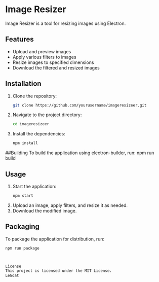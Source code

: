 # Image Resizer

Image Resizer is a tool for resizing images using Electron.

## Features

- Upload and preview images
- Apply various filters to images
- Resize images to specified dimensions
- Download the filtered and resized images

## Installation

1. Clone the repository:
    ```sh
    git clone https://github.com/yourusername/imageresizeer.git
    ```
2. Navigate to the project directory:
    ```sh
    cd imageresizeer
    ```
3. Install the dependencies:
    ```sh
    npm install
    ```
    
##Building
To build the application using electron-builder,  run:
npm run build

## Usage

1. Start the application:
    ```sh
    npm start
    ```
2. Upload an image, apply filters, and resize it as needed.
3. Download the modified image.

## Packaging

To package the application for distribution, run:
```sh
npm run package



License
This project is licensed under the MIT License.
LeGoat
